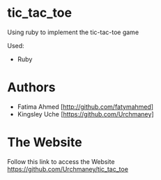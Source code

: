 # tic_tac_toe
Using ruby to implement the tic-tac-toe game

Used:
- Ruby

# Authors

- Fatima Ahmed [http://github.com/fatymahmed]
- Kingsley Uche [https://github.com/Urchmaney]

# The Website
Follow this link to access the Website 
https://github.com/Urchmaney/tic_tac_toe

